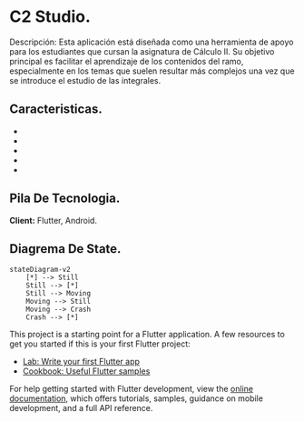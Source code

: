 # C2 Studio.

Descripción: Esta aplicación está diseñada como una herramienta de apoyo para los estudiantes que cursan la asignatura de Cálculo II. Su objetivo principal es facilitar el aprendizaje de los contenidos del ramo, especialmente en los temas que suelen resultar más complejos una vez que se introduce el estudio de las integrales.

## Caracteristicas.

-

-

-

-

-



## Pila De Tecnologia.

**Client:** Flutter, Android.

## Diagrema De State.

```mermaid
stateDiagram-v2
    [*] --> Still
    Still --> [*]
    Still --> Moving
    Moving --> Still
    Moving --> Crash
    Crash --> [*]
```

This project is a starting point for a Flutter application.
A few resources to get you started if this is your first Flutter project:

- [Lab: Write your first Flutter app](https://docs.flutter.dev/get-started/codelab)
- [Cookbook: Useful Flutter samples](https://docs.flutter.dev/cookbook)

For help getting started with Flutter development, view the
[online documentation](https://docs.flutter.dev/), which offers tutorials,
samples, guidance on mobile development, and a full API reference.

